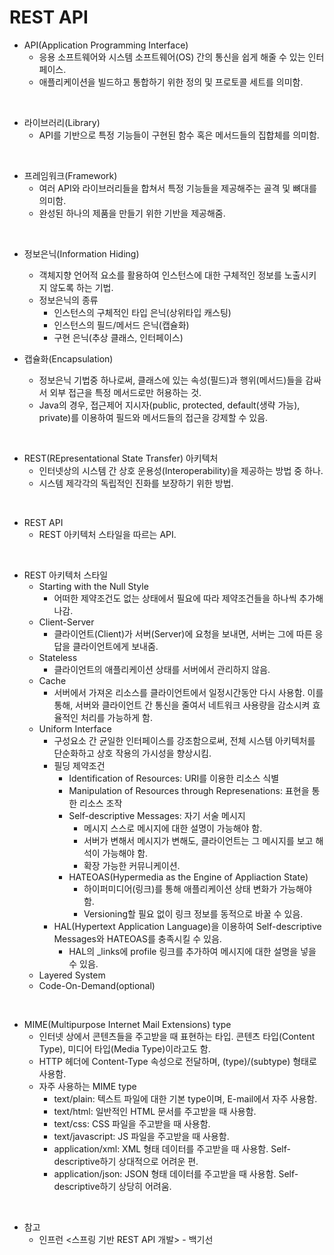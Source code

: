 # REST API

* API(Application Programming Interface)
  * 응용 소프트웨어와 시스템 소프트웨어(OS) 간의 통신을 쉽게 해줄 수 있는 인터페이스.
  * 애플리케이션을 빌드하고 통합하기 위한 정의 및 프로토콜 세트를 의미함.

<br>

* 라이브러리(Library)
  * API를 기반으로 특정 기능들이 구현된 함수 혹은 메서드들의 집합체를 의미함.

<br>

* 프레임워크(Framework)
  * 여러 API와 라이브러리들을 합쳐서 특정 기능들을 제공해주는 골격 및 뼈대를 의미함.
  * 완성된 하나의 제품을 만들기 위한 기반을 제공해줌.

<br>

* 정보은닉(Information Hiding)
  * 객체지향 언어적 요소를 활용하여 인스턴스에 대한 구체적인 정보를 노출시키지 않도록 하는 기법.
  * 정보은닉의 종류
    * 인스턴스의 구체적인 타입 은닉(상위타입 캐스팅)
    * 인스턴스의 필드/메서드 은닉(캡슐화)
    * 구현 은닉(추상 클래스, 인터페이스)

* 캡슐화(Encapsulation)
  * 정보은닉 기법중 하나로써, 클래스에 있는 속성(필드)과 행위(메서드)들을 감싸서 외부 접근을 특정 메서드로만 허용하는 것.
  * Java의 경우, 접근제어 지시자(public, protected, default(생략 가능), private)를 이용하여 필드와 메서드들의 접근을 강제할 수 있음.

<br>

* REST(REpresentational State Transfer) 아키텍처
  * 인터넷상의 시스템 간 상호 운용성(Interoperability)을 제공하는 방법 중 하나.
  * 시스템 제각각의 독립적인 진화를 보장하기 위한 방법.

<br>

* REST API
  * REST 아키텍처 스타일을 따르는 API.

<br>

* REST 아키텍처 스타일
  * Starting with the Null Style
    * 어떠한 제약조건도 없는 상태에서 필요에 따라 제약조건들을 하나씩 추가해나감.
  * Client-Server
    * 클라이언트(Client)가 서버(Server)에 요청을 보내면, 서버는 그에 따른 응답을 클라이언트에게 보내줌.
  * Stateless
    * 클라이언트의 애플리케이션 상태를 서버에서 관리하지 않음.
  * Cache
    * 서버에서 가져온 리소스를 클라이언트에서 일정시간동안 다시 사용함.
      이를 통해, 서버와 클라이언트 간 통신을 줄여서 네트워크 사용량을 감소시켜 효율적인 처리를 가능하게 함.
  * Uniform Interface
    * 구성요소 간 균일한 인터페이스를 강조함으로써, 전체 시스템 아키텍처를 단순화하고 상호 작용의 가시성을 향상시킴.
    * 필딩 제약조건
      * Identification of Resources: URI를 이용한 리소스 식별
      * Manipulation of Resources through Represenations: 표현을 통한 리소스 조작
      * Self-descriptive Messages: 자기 서술 메시지
        * 메시지 스스로 메시지에 대한 설명이 가능해야 함.
        * 서버가 변해서 메시지가 변해도, 클라이언트는 그 메시지를 보고 해석이 가능해야 함.
        * 확장 가능한 커뮤니케이션.
      * HATEOAS(Hypermedia as the Engine of Appliaction State)
        * 하이퍼미디어(링크)를 통해 애플리케이션 상태 변화가 가능해야 함.
        * Versioning할 필요 없이 링크 정보를 동적으로 바꿀 수 있음.
    * HAL(Hypertext Application Language)을 이용하여 Self-descriptive Messages와 HATEOAS를 충족시킬 수 있음.
      * HAL의 _links에 profile 링크를 추가하여 메시지에 대한 설명을 넣을 수 있음.
  * Layered System
  * Code-On-Demand(optional)

<br>

* MIME(Multipurpose Internet Mail Extensions) type
  * 인터넷 상에서 콘텐츠들을 주고받을 때 표현하는 타입. 콘텐츠 타입(Content Type), 미디어 타입(Media Type)이라고도 함.
  * HTTP 헤더에 Content-Type 속성으로 전달하며, (type)/(subtype) 형태로 사용함.
  * 자주 사용하는 MIME type
    * text/plain: 텍스트 파일에 대한 기본 type이며, E-mail에서 자주 사용함.
    * text/html: 일반적인 HTML 문서를 주고받을 때 사용함.
    * text/css: CSS 파일을 주고받을 때 사용함.
    * text/javascript: JS 파일을 주고받을 때 사용함.
    * application/xml: XML 형태 데이터를 주고받을 때 사용함. Self-descriptive하기 상대적으로 어려운 편.
    * application/json: JSON 형태 데이터를 주고받을 때 사용함. Self-descriptive하기 상당히 어려움.

<br>

* 참고
  * 인프런 <스프링 기반 REST API 개발> - 백기선
